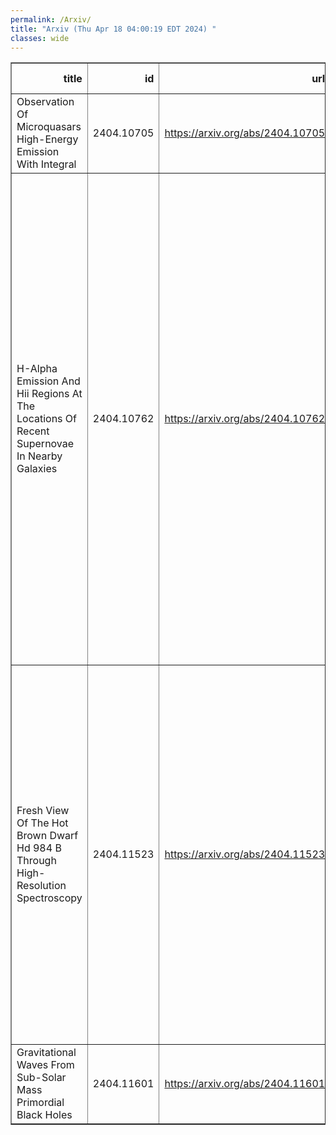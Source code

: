 ```yaml
---
permalink: /Arxiv/
title: "Arxiv (Thu Apr 18 04:00:19 EDT 2024) "
classes: wide
---
```

<table border="1" class="dataframe">
  <thead>
    <tr style="text-align: right;">
      <th>title</th>
      <th>id</th>
      <th>url</th>
      <th>authors</th>
      <th>Local Authors</th>
    </tr>
  </thead>
  <tbody>
    <tr>
      <td>Observation Of Microquasars High-Energy Emission With Integral</td>
      <td>2404.10705</td>
      <td><a href="https://arxiv.org/abs/2404.10705" target="_blank">https://arxiv.org/abs/2404.10705</a></td>
      <td>T. Bouchet, J. Rodriguez, F. Cangemi, P. Laurent</td>
      <td>Jennifer Rodriguez</td>
    </tr>
    <tr>
      <td>H-Alpha Emission And Hii Regions At The Locations Of Recent Supernovae   In Nearby Galaxies</td>
      <td>2404.10762</td>
      <td><a href="https://arxiv.org/abs/2404.10762" target="_blank">https://arxiv.org/abs/2404.10762</a></td>
      <td>Ness Mayker Chen, Adam K. Leroy, Sumit K. Sarbadhicary, Laura A. Lopez, Todd A. Thompson, Ashley T. Barnes, Eric Emsellem, Brent Groves, Rupali Chandar, Mélanie Chevance, Ryan Chown, Daniel A. Dale, Oleg V. Egorov, Simon C. O. Glover, Kathryn Grasha, Ralf S. Klessen, Kathryn Kreckel, Jing Li, J. Eduardo Méndez-Delgado, Eric J. Murphy, Debosmita Pathak, Eva Schinnerer, David A. Thilker, Leonardo Úbeda, Thomas G. Williams</td>
      <td>Adam Leroy, Debosmita Pathak, Laura Lopez, Ness Mayker Chen, Ryan Chown, Sumit Sarbadhicary, Todd A. Thompson, Todd Thompson</td>
    </tr>
    <tr>
      <td>Fresh View Of The Hot Brown Dwarf Hd 984 B Through High-Resolution   Spectroscopy</td>
      <td>2404.11523</td>
      <td><a href="https://arxiv.org/abs/2404.11523" target="_blank">https://arxiv.org/abs/2404.11523</a></td>
      <td>J. C. Costes, J. W. Xuan, A. Vigan, J. Wang, V. D'Orazi, P. Mollière, A. Baker, R. Bartos, G. A. Blake, B. Calvin, S. Cetre, J. Delorme, G. Doppmann, D. Echeveri, L. Finnerty, M. P. Fitzgerald, C. Hsu, N. Jovanovic, R. Lopez, D. Mawet, E. Morris, J. Pezzato, C. L. Phillips, J. Ruffio, B. Sappey, A. Schneeberger, T. Schofield, A. J. Skemer, J. K. Wallace, J. Wang</td>
      <td>Caprice Phillips, Ji Wang</td>
    </tr>
    <tr>
      <td>Gravitational Waves From Sub-Solar Mass Primordial Black Holes</td>
      <td>2404.11601</td>
      <td><a href="https://arxiv.org/abs/2404.11601" target="_blank">https://arxiv.org/abs/2404.11601</a></td>
      <td>Andrew L. Miller</td>
      <td>Andrew Miller</td>
    </tr>
  </tbody>
</table>